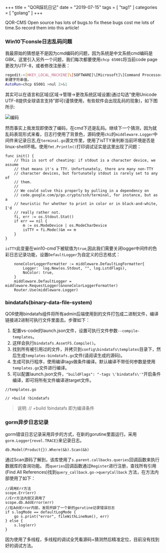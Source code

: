 +++
title = "QOR踩坑日记"
date = "2019-07-15"
tags = [ "tag1" ]
categories = [ "golang" ]
+++

QOR-CMS Open source has lots of bugs.to fix these bugs cost me lots of time.So record them into this
article!
<!--more-->
### Win10下consle日志乱码问题

我最原始的猜想是不是因为cmd编码的问题，因为系统是中文系统cmd编码是GBK。这里引入另外一个问题，我们每次都要使用`chcp 65001`将当前code page更改为UTF-8，或者修改注册表：

```sh
regedit->[HKEY_LOCAL_MACHINE]\[SOFTWARE]\[Microsoft]\[Command Processor]\
新建字符串值，
AutoRun=chcp 65001 >nul 2>&1
```

其实可以在语言和区域(区域->管理->更改系统区域设置)通过勾选"使用Unicode UTF-8提供全球语言支持"即可(谨慎使用，有些软件会出现乱码的现象)，如下图所示:

![编码](../../pictures/20190715004216.png '点我访问')

然而事实上我发现即使改了编码，在cmd下还是乱码。继续下一个猜测，因为就乱码表现形式来看，日志行使用了背景色，源码使用`chi`的`middleware.Logger`中间件来记录日志,在`terminal.go`源文件里，使用了isTTY来判断当前环境是否是linux-shell环境。使用`fmt.Println()`打印调试证实是这里出现了问题：

```golang
func init() {
	// This is sort of cheating: if stdout is a character device, we assume
	// that means it's a TTY. Unfortunately, there are many non-TTY
	// character devices, but fortunately stdout is rarely set to any of
	// them.
	//
	// We could solve this properly by pulling in a dependency on
	// code.google.com/p/go.crypto/ssh/terminal, for instance, but as a
	// heuristic for whether to print in color or in black-and-white, I'd
	// really rather not.
	fi, err := os.Stdout.Stat()
	if err == nil {
		m := os.ModeDevice | os.ModeCharDevice
		isTTY = fi.Mode()&m == m
	}
}
```

`isTTY`此变量在win10-cmd下被赋值为`true`,因此我们需要关闭logger中间件的色彩日志记录功能，设置`DefaultLogger`为自定义的日志格式：

```golang
	noneColorLoggerFormatter := middleware.DefaultLogFormatter{
		Logger:  log.New(os.Stdout, "", log.LstdFlags),
		NoColor: true,
	}
	middleware.DefaultLogger = middleware.RequestLogger(&noneColorLoggerFormatter)
	Router.Use(middleware.Logger)
```

### bindatafs(binary-data-file-system)

QOR使用bindatafs组件将所有admin后端使用到的文件打包成二进制文件，编译链接进2进制可执行文件里面去。步骤如下：

1. 配置vs-code的launch.json文件，设置可执行文件参数`--compile-templates`。
2. 这样会执行`bindatafs.AssetFS.Compile()`。
3. 找到所有被引用过的文件，并拷贝到`config\bindatafs\templates`目录下，然后生成`templates-bindatafs.go`文件(请阅读生成的源码)。
4. 生成可执行程序，使用编译tags做条件编译。默认编译不带任何参数是使用`templates.go`文件进行编译。
5. 可以配置launch.json文件，`"buildFlags": "-tags \'bindatafs\'"`开启条件编译，即可将所有文件编译进target文件。

```golang
//templates.go

// +build !bindatafs
```

>说明: // +build !bindatafs  即为编译条件

### gorm异步日志记录

gorm错误日志记录采用异步的方式，在新的gorutine里面运行。采用`gorm.Logger{revel.TRACE}`来记录日志。

```golang
db.Model(Product{}).Where(&b).Scan(&b)
```

通过Scan源码了解到，该库使用了`s.parent.callbacks.queries`回调函数来执行数据库的查询功能。
而`queries`回调函数通过`Register`进行注册，查找所有引用(Find All References)找到`query_callback.go->queryCallback`
方法，在方法内部使用了如下：

```golang
//调用Err方法
scope.Err(err)
//Err方法内部又调用了
scope.db.AddError(err)
//在AddError内部，发现开辟了一个新的gorutine记录错误日志
if s.logMode == defaultLogMode {
	go s.print("error", fileWithLineNum(), err)
} else {
	s.log(err)
}
```
因为使用了多线程，多线程的调试全凭看源码+猜测然后精准定位，目前没有找到好的调试方法。